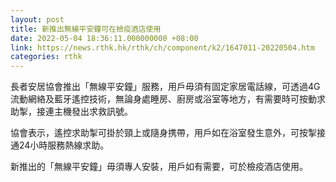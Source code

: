 ```yaml
---
layout: post
title: 新推出無線平安鐘可在檢疫酒店使用
date: 2022-05-04 18:36:11.000000000 +08:00
link: https://news.rthk.hk/rthk/ch/component/k2/1647011-20220504.htm
categories: rthk
---
```


長者安居協會推出「無線平安鐘」服務，用戶毋須有固定家居電話線，可透過4G流動網絡及藍牙遙控技術，無論身處睡房、廚房或浴室等地方，有需要時可按動求助掣，接連主機發出求救訊號。

協會表示，遙控求助掣可掛於頸上或隨身携帶，用戶如在浴室發生意外，可按掣接通24小時服務熱線求助。

新推出的「無線平安鐘」毋須專人安裝，用戶如有需要，可於檢疫酒店使用。
